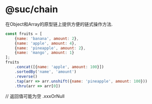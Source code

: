 # @suc/chain

在Object和Array的原型链上提供方便的链式操作方法.

```javascript
const fruits = [
    {name: 'banana', amount: 2},
    {name: 'apple', amount: 4},
    {name: 'pineapple', amount: 2},
    {name: 'mango', amount: 1}
];
fruits
    .concat([{name: 'apple', amount: 100}])
    .sortedBy('name', 'amount')
    .reverse()
    .tap(arr => arr.unshift({name: 'pineapple', amount: 100}))
    .thru(arr => arr[0])
```

// 返回值可能为空 .xxxOrNull
